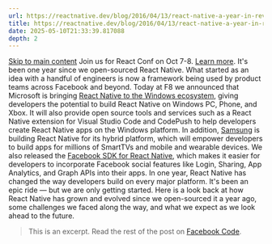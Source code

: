 ```yaml
---
url: https://reactnative.dev/blog/2016/04/13/react-native-a-year-in-review
title: https://reactnative.dev/blog/2016/04/13/react-native-a-year-in-review
date: 2025-05-10T21:33:39.817088
depth: 2
---
```


[Skip to main content](https://reactnative.dev/blog/2016/04/13/react-native-a-year-in-review#__docusaurus_skipToContent_fallback)
Join us for React Conf on Oct 7-8. [Learn more](https://conf.react.dev).
It's been one year since we open-sourced React Native. What started as an idea with a handful of engineers is now a framework being used by product teams across Facebook and beyond. Today at F8 we announced that Microsoft is bringing [React Native to the Windows ecosystem](https://microsoft.github.io/code-push/articles/ReactNativeWindows.html), giving developers the potential to build React Native on Windows PC, Phone, and Xbox. It will also provide open source tools and services such as a React Native extension for Visual Studio Code and CodePush to help developers create React Native apps on the Windows platform. In addition, [Samsung](https://www.tizen.org/blogs) is building React Native for its hybrid platform, which will empower developers to build apps for millions of SmartTVs and mobile and wearable devices. We also released the [Facebook SDK for React Native](https://github.com/facebook/react-native-fbsdk), which makes it easier for developers to incorporate Facebook social features like Login, Sharing, App Analytics, and Graph APIs into their apps. In one year, React Native has changed the way developers build on every major platform.
It's been an epic ride — but we are only getting started. Here is a look back at how React Native has grown and evolved since we open-sourced it a year ago, some challenges we faced along the way, and what we expect as we look ahead to the future.
> This is an excerpt. Read the rest of the post on [Facebook Code](https://code.facebook.com/posts/597378980427792/react-native-a-year-in-review/).


